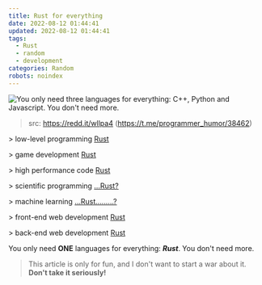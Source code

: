 ```yaml
---
title: Rust for everything
date: 2022-08-12 01:44:41
updated: 2022-08-12 01:44:41
tags:
  - Rust
  - random
  - development
categories: Random
robots: noindex
---
```


![You only need three languages for everything: C++, Python
and Javascript. You don't need more.](uwu.webp)

> src: <https://redd.it/wllpa4> (<https://t.me/programmer_humor/38462>)

\> low-level programming
[Rust](https://os.phil-opp.com/)

\> game development
[Rust](https://arewegameyet.rs/)

\> high performance code
[Rust](https://benchmarksgame-team.pages.debian.net/benchmarksgame/box-plot-summary-charts.html)

\> scientific programming
[…Rust?](https://github.com/rust-ndarray/ndarray)

\> machine learning
[…Rust………?](https://github.com/vaaaaanquish/Awesome-Rust-MachineLearning)

\> front-end web development
[Rust](https://yew.rs/)

\> back-end web development
[Rust](https://github.com/tokio-rs/axum)

You only need **ONE** languages for everything: **_Rust_**. You don't need more.

> This article is only for fun, and I don't want to start a war about it. **Don't take it seriously!**
